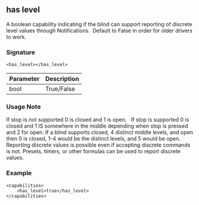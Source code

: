 ## has level

A boolean capability indicating if the blind can support reporting of discrete level values through Notifications.  Default to False in order for older drivers to work.


### Signature

`<has_level></has_level>`


| Parameter | Description |
| --- | --- |
| bool | True/False |


### Usage Note

If stop is not supported 0 is closed and 1 is open.  
If stop is supported 0 is closed and 1 IS somewhere in the middle depending when stop is pressed and 2 for open.
If a blind supports closed, 4 distinct middle levels, and open then 0 is closed, 1-4 would be the distinct levels, and 5 would be open.
Reporting discrete values is possible even if accepting discrete commands is not. Presets, timers, or other formulas can be used to report discrete values.


### Example

```
<capabilities>
    <has_level>true</has_level>
</capabilities>
```

